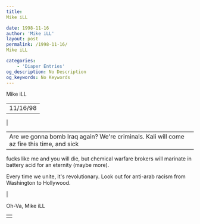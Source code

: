 ```yaml
---
title: 
Mike iLL

date: 1998-11-16
author: 'Mike iLL'
layout: post
permalink: /1998-11-16/
Mike iLL

categories:
    - 'Diaper Entries'
og_description: No Description
og_keywords: No Keywords
---
```

<style>
body {
  background-color: ;
  color: ;
}
a {
  color: ;
}
a:active {
  color: ;
}
a:visited {
  color: ;
}
</style>



Mike iLL








|  |
| --- |
| 11/16/98
 |

  
  



|  |
| --- |
| Are we gonna bomb Iraq again? We're criminals. Kali will come az fire this time, and sick
fucks like me and you will die, but chemical warfare brokers will
marinate in battery acid for an eternity (maybe more).


Every time we unite, it's revolutionary. Look out for anti-arab racism from Washington to Hollywood.

 |


 Oh-Va, Mike iLL

  



|  |
| --- |
|  |


  

  

  

  







